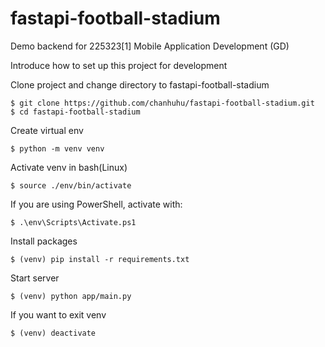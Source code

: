 # fastapi-football-stadium
Demo backend for 225323[1] Mobile Application Development (GD)

Introduce how to set up this project for development

Clone project and change directory to fastapi-football-stadium
```
$ git clone https://github.com/chanhuhu/fastapi-football-stadium.git
$ cd fastapi-football-stadium
```

Create virtual env
```
$ python -m venv venv
```

Activate venv in bash(Linux)
```
$ source ./env/bin/activate
```

If you are using PowerShell, activate with:
```
$ .\env\Scripts\Activate.ps1
```

Install packages
```
$ (venv) pip install -r requirements.txt
```

Start server
```
$ (venv) python app/main.py
```

If you want to exit venv
```
$ (venv) deactivate
```